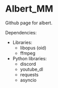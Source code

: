 # Albert_MM

Github page for albert.

Dependencies:
* Libraries:
    * libopus (oid)
    * ffmpeg
* Python libraries:
    * discord
    * youtube_dl
    * requests
    * asyncio
